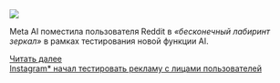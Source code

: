 <!--2025-01-07 14:46:57-->
<div class="yb">
  <div class="rss smaller1 habr"><img src="https://habrastorage.org/getpro/habr/upload_files/620/0a1/c76/6200a1c76a5bb4d01283eee59fe31a5f.png" /><p>Meta AI поместила пользователя Reddit в <em>«бесконечный лабиринт зеркал»</em> в рамках тестирования новой функции AI.  </p><p></p> <a href="https://habr.com/ru/articles/872058/#habracut">Читать далее</a> <br><a class="light" href="https://habr.com/ru/companies/bothub/news/872058/?utm_source=habrahabr&utm_medium=rss&utm_campaign=872058">Instagram* начал тестировать рекламу с лицами пользователей</a></div>
</div>
